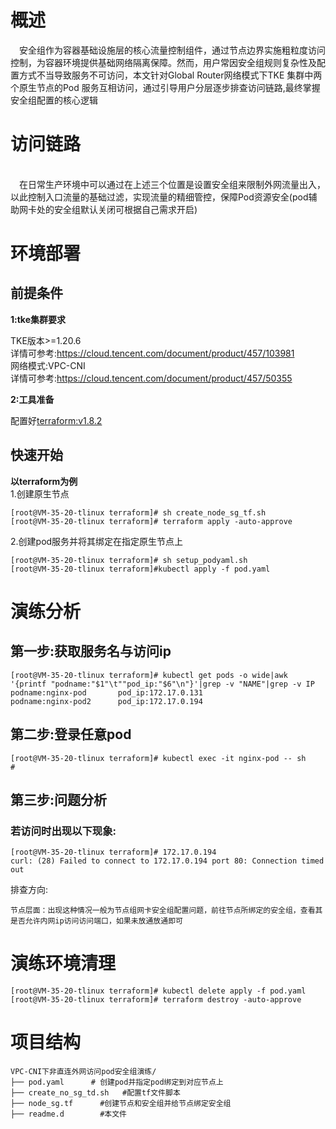 # 概述
&emsp;安全组作为容器基础设施层的核心流量控制组件，通过节点边界实施粗粒度访问控制，为容器环境提供基础网络隔离保障。然而，用户常因安全组规则复杂性及配置方式不当导致服务不可访问，本文针对Global Router网络模式下TKE 集群中两个原生节点的Pod 服务互相访问，通过引导用户分层逐步排查访问链路,最终掌握安全组配置的核心逻辑


# 访问链路

 <br>&emsp;在日常生产环境中可以通过在上述三个位置是设置安全组来限制外网流量出入，以此控制入口流量的基础过滤，实现流量的精细管控，保障Pod资源安全(pod辅助网卡处的安全组默认关闭可根据自己需求开启)

# 环境部署
## 前提条件
**1:tke集群要求**

TKE版本>=1.20.6
<br>详情可参考:https://cloud.tencent.com/document/product/457/103981<br>
网络模式:VPC-CNI<br>
详情可参考:https://cloud.tencent.com/document/product/457/50355

**2:工具准备**

配置好[terraform:v1.8.2](https://developer.hashicorp.com/terraform)
## 快速开始
**以terraform为例**<br>
 1.创建原生节点
```
[root@VM-35-20-tlinux terraform]# sh create_node_sg_tf.sh 
[root@VM-35-20-tlinux terraform]# terraform apply -auto-approve
```
 2.创建pod服务并将其绑定在指定原生节点上
```
[root@VM-35-20-tlinux terraform]# sh setup_podyaml.sh
[root@VM-35-20-tlinux terraform]#kubectl apply -f pod.yaml
```

# 演练分析
## 第一步:获取服务名与访问ip
```
[root@VM-35-20-tlinux terraform]# kubectl get pods -o wide|awk '{printf "podname:"$1"\t""pod_ip:"$6"\n"}'|grep -v "NAME"|grep -v IP
podname:nginx-pod       pod_ip:172.17.0.131
podname:nginx-pod2      pod_ip:172.17.0.194
```
## 第二步:登录任意pod
```
[root@VM-35-20-tlinux terraform]# kubectl exec -it nginx-pod -- sh
#
```
## 第三步:问题分析
### 若访问时出现以下现象:
```
[root@VM-35-20-tlinux terraform]# 172.17.0.194
curl: (28) Failed to connect to 172.17.0.194 port 80: Connection timed out
```
排查方向:
```
节点层面：出现这种情况一般为节点组网卡安全组配置问题，前往节点所绑定的安全组，查看其是否允许内网ip访问访问端口，如果未放通放通即可
```
# 演练环境清理
```
[root@VM-35-20-tlinux terraform]# kubectl delete apply -f pod.yaml
[root@VM-35-20-tlinux terraform]# terraform destroy -auto-approve
```
# 项目结构
```
VPC-CNI下非直连外网访问pod安全组演练/  
├── pod.yaml      # 创建pod并指定pod绑定到对应节点上
├── create_no_sg_td.sh   #配置tf文件脚本
├── node_sg.tf      #创建节点和安全组并给节点绑定安全组
├── readme.d        #本文件
```


